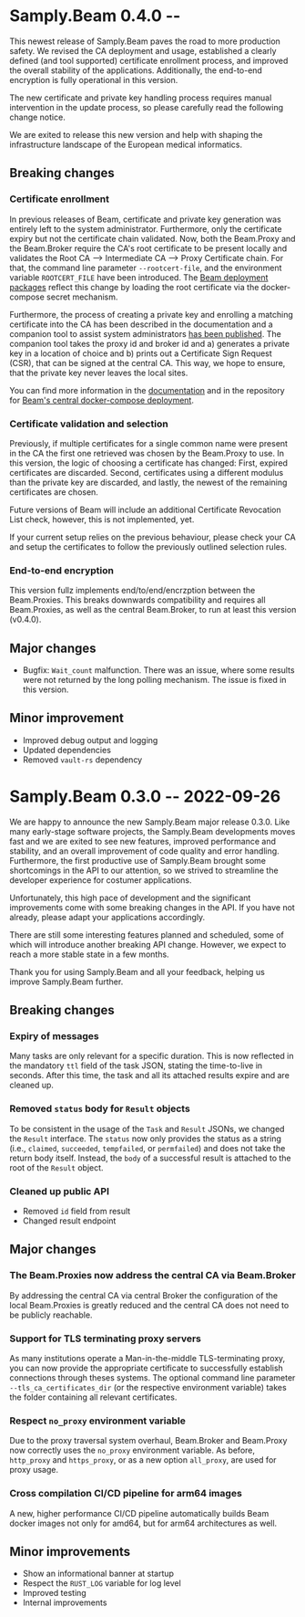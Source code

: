 # Samply.Beam 0.4.0 --

This newest release of Samply.Beam paves the road to more production safety. We revised the CA deployment and usage, established a clearly defined (and tool supported) certificate enrollment process, and improved the overall stability of the applications. Additionally, the end-to-end encryption is fully operational in this version.

The new certificate and private key handling process requires manual intervention in the update process, so please carefully read the following change notice.

We are exited to release this new version and help with shaping the infrastructure landscape of the European medical informatics.

## Breaking changes

### Certificate enrollment

In previous releases of Beam, certificate and private key generation was entirely left to the system administrator. Furthermore, only the certificate expiry but not the certificate chain validated. Now, both the Beam.Proxy and the Beam.Broker require the CA's root certificate to be present locally and validates the Root CA --> Intermediate CA --> Proxy Certificate chain. For that, the command line parameter `--rootcert-file`, and the environment variable `ROOTCERT_FILE` have been introduced. The [Beam deployment packages]() reflect this change by loading the root certificate via the docker-compose secret mechanism.

Furthermore, the process of creating a private key and enrolling a matching certificate into the CA has been described in the documentation and a companion tool to assist system administrators [has been published](). The companion tool takes the proxy id and broker id and a) generates a private key in a location of choice and b) prints out a Certificate Sign Request (CSR), that can be signed at the central CA. This way, we hope to ensure, that the private key never leaves the local sites.

You can find more information in the [documentation](README.MD#beam-enrollment-companion-tool-assisted-method) and in the repository for [Beam's central docker-compose deployment]().

### Certificate validation and selection

Previously, if multiple certificates for a single common name were present in the CA the first one retrieved was chosen by the Beam.Proxy to use. In this version, the logic of choosing a certificate has changed: First, expired certificates are discarded. Second, certificates using a different modulus than the private key are discarded, and lastly, the newest of the remaining certificates are chosen.

Future versions of Beam will include an additional Certificate Revocation List check, however, this is not implemented, yet.

If your current setup relies on the previous behaviour, please check your CA and setup the certificates to follow the previously outlined selection rules.

### End-to-end encryption

This version fullz implements end/to/end/encrzption between the Beam.Proxies. This breaks downwards compatibility and requires all Beam.Proxies, as well as the central Beam.Broker, to run at least this version (v0.4.0).

## Major changes

* Bugfix: `Wait_count` malfunction. There was an issue, where some results were not returned by the long polling mechanism. The issue is fixed in this version.

## Minor improvement

* Improved debug output and logging
* Updated dependencies
* Removed `vault-rs` dependency

# Samply.Beam 0.3.0 -- 2022-09-26

We are happy to announce the new Samply.Beam major release 0.3.0. Like many early-stage software projects, the Samply.Beam developments moves fast and we are exited to see new features, improved performance and stability, and an overall improvement of code quality and error handling. Furthermore, the first productive use of Samply.Beam brought some shortcomings in the API to our attention, so we strived to streamline the developer experience for costumer applications.

Unfortunately, this high pace of development and the significant improvements come with some breaking changes in the API. If you have not already, please adapt your applications accordingly.

There are still some interesting features planned and scheduled, some of which will introduce another breaking API change. However, we expect to reach a more stable state in a few months.

Thank you for using Samply.Beam and all your feedback, helping us improve Samply.Beam further.

## Breaking changes

### Expiry of messages

Many tasks are only relevant for a specific duration. This is now reflected in the mandatory `ttl` field of the task JSON, stating the time-to-live in seconds. After this time, the task and all its attached results expire and are cleaned up.

### Removed `status` body for `Result` objects

To be consistent in the usage of the `Task` and `Result` JSONs, we changed the
`Result` interface. The `status` now only provides the status as a string (i.e.,
`claimed`, `succeeded`, `tempfailed`, or `permfailed`) and does not take the
return body itself. Instead, the `body` of a successful result is attached to
the root of the `Result` object.

### Cleaned up public API

* Removed `id` field from result
* Changed result endpoint

## Major changes

### The Beam.Proxies now address the central CA via Beam.Broker

By addressing the central CA via central Broker the configuration of the local Beam.Proxies is greatly reduced and the central CA does not need to be publicly reachable.

### Support for TLS terminating proxy servers

As many institutions operate a Man-in-the-middle TLS-terminating proxy, you can now provide the appropriate certificate to successfully establish connections through theses systems. The optional command line parameter `--tls_ca_certificates_dir` (or the respective environment variable) takes the folder containing all relevant certificates.

### Respect `no_proxy` environment variable

Due to the proxy traversal system overhaul, Beam.Broker and Beam.Proxy now correctly uses the `no_proxy` environment variable. As before, `http_proxy` and `https_proxy`, or as a new option `all_proxy`, are used for proxy usage.

### Cross compilation CI/CD pipeline for arm64 images

A new, higher performance CI/CD pipeline automatically builds Beam docker images not only for amd64, but for arm64 architectures as well.

## Minor improvements

* Show an informational banner at startup
* Respect the `RUST_LOG` variable for log level
* Improved testing
* Internal improvements
